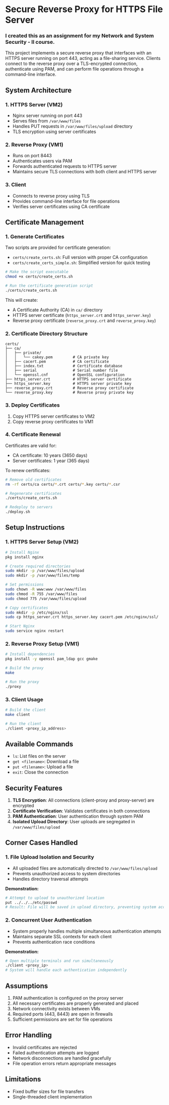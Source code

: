 # Secure Reverse Proxy for HTTPS File Server

### I created this as an assignment for my Network and System Security - II course.

This project implements a secure reverse proxy that interfaces with an HTTPS server running on port 443, acting as a file-sharing service. Clients connect to the reverse proxy over a TLS-encrypted connection, authenticate using PAM, and can perform file operations through a command-line interface.

## System Architecture

### 1. HTTPS Server (VM2)
- Nginx server running on port 443
- Serves files from `/var/www/files`
- Handles PUT requests in `/var/www/files/upload` directory
- TLS encryption using server certificates

### 2. Reverse Proxy (VM1)
- Runs on port 8443
- Authenticates users via PAM
- Forwards authenticated requests to HTTPS server
- Maintains secure TLS connections with both client and HTTPS server

### 3. Client
- Connects to reverse proxy using TLS
- Provides command-line interface for file operations
- Verifies server certificates using CA certificate

## Certificate Management

### 1. Generate Certificates

Two scripts are provided for certificate generation:
- `certs/create_certs.sh`: Full version with proper CA configuration
- `certs/create_certs_simple.sh`: Simplified version for quick testing

```bash
# Make the script executable
chmod +x certs/create_certs.sh

# Run the certificate generation script
./certs/create_certs.sh
```

This will create:
- A Certificate Authority (CA) in `ca/` directory
- HTTPS server certificate (`https_server.crt` and `https_server.key`)
- Reverse proxy certificate (`reverse_proxy.crt` and `reverse_proxy.key`)

### 2. Certificate Directory Structure

```
certs/
├── ca/
│   ├── private/
│   │   └── cakey.pem         # CA private key
│   ├── cacert.pem            # CA certificate
│   ├── index.txt             # Certificate database
│   ├── serial                # Serial number file
│   └── openssl.cnf           # OpenSSL configuration
├── https_server.crt          # HTTPS server certificate
├── https_server.key          # HTTPS server private key
├── reverse_proxy.crt         # Reverse proxy certificate
└── reverse_proxy.key         # Reverse proxy private key
```

### 3. Deploy Certificates

1. Copy HTTPS server certificates to VM2 
2. Copy reverse proxy certificates to VM1 

### 4. Certificate Renewal

Certificates are valid for:
- CA certificate: 10 years (3650 days)
- Server certificates: 1 year (365 days)

To renew certificates:

```bash
# Remove old certificates
rm -rf certs/ca certs/*.crt certs/*.key certs/*.csr

# Regenerate certificates
./certs/create_certs.sh

# Redeploy to servers
./deploy.sh
```

## Setup Instructions

### 1. HTTPS Server Setup (VM2)

```bash
# Install Nginx
pkg install nginx

# Create required directories
sudo mkdir -p /var/www/files/upload
sudo mkdir -p /var/www/files/temp

# Set permissions
sudo chown -R www:www /var/www/files
sudo chmod -R 755 /var/www/files
sudo chmod 775 /var/www/files/upload

# Copy certificates
sudo mkdir -p /etc/nginx/ssl
sudo cp https_server.crt https_server.key cacert.pem /etc/nginx/ssl/

# Start Nginx
sudo service nginx restart
```

### 2. Reverse Proxy Setup (VM1)

```bash
# Install dependencies
pkg install -y openssl pam_ldap gcc gmake

# Build the proxy
make

# Run the proxy
./proxy
```

### 3. Client Usage

```bash
# Build the client
make client

# Run the client
./client <proxy_ip_address>
```

## Available Commands

- `ls`: List files on the server
- `get <filename>`: Download a file
- `put <filename>`: Upload a file
- `exit`: Close the connection

## Security Features

1. **TLS Encryption**: All connections (client-proxy and proxy-server) are encrypted
2. **Certificate Verification**: Validates certificates in both connections
3. **PAM Authentication**: User authentication through system PAM
4. **Isolated Upload Directory**: User uploads are segregated in `/var/www/files/upload`

## Corner Cases Handled

### 1. File Upload Isolation and Security

- All uploaded files are automatically directed to `/var/www/files/upload`
- Prevents unauthorized access to system directories
- Handles directory traversal attempts

**Demonstration:**
```bash
# Attempt to upload to unauthorized location
put ../../../etc/passwd
# Result: File will be saved in upload directory, preventing system access
```

### 2. Concurrent User Authentication

- System properly handles multiple simultaneous authentication attempts
- Maintains separate SSL contexts for each client
- Prevents authentication race conditions

**Demonstration:**
```bash
# Open multiple terminals and run simultaneously
./client <proxy_ip>
# System will handle each authentication independently
```

## Assumptions

1. PAM authentication is configured on the proxy server
2. All necessary certificates are properly generated and placed
3. Network connectivity exists between VMs
4. Required ports (443, 8443) are open in firewalls
5. Sufficient permissions are set for file operations

## Error Handling

- Invalid certificates are rejected
- Failed authentication attempts are logged
- Network disconnections are handled gracefully
- File operation errors return appropriate messages

## Limitations

- Fixed buffer sizes for file transfers
- Single-threaded client implementation
